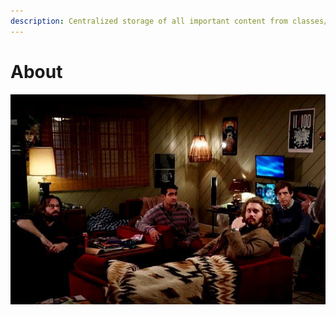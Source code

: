 ```yaml
---
description: Centralized storage of all important content from classes/projects/etc.
---
```


# About

![Me in one year](.gitbook/assets/silicon-valley-season-2-the-pied-piper-gets-financial-backup.jpg)
